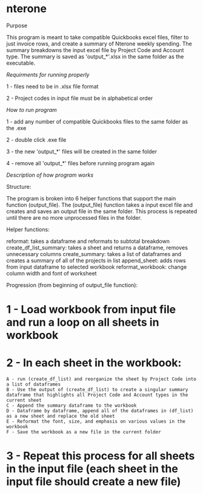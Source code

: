 # nterone
Purpose

This program is meant to take compatible Quickbooks excel files, filter to just invoice rows, and create a summary of Nterone weekly spending. The summary breakdowns the input excel file by Project Code and Account type. The summary is saved as 'output_*'.xlsx in the same folder as the executable.  

*Requirments for running properly*

1 - files need to be in .xlsx file format

2 - Project codes in input file must be in alphabetical order


*How to run program*

1 - add any number of compatible Quickbooks files to the same folder as the .exe

2 - double click .exe file

3 - the new 'output_*' files will be created in the same folder

4 - remove all 'output_*' files before running program again


*Description of how program works* 

Structure:

The program is broken into 6 helper functions that support the main function (output_file). The (output_file) function takes a input excel file and creates and saves an output file in the same folder. This process is repeated until there are no more unprocessed files in the folder.

Helper functions:

reformat: takes a dataframe and reformats to subtotal breakdown
create_df_list_summary: takes a sheet and returns a dataframe, removes unnecessary columns 
create_summary: takes a list of dataframes and creates a summary of all of the projects in list
append_sheet: adds rows from input dataframe to selected workbook
reformat_workbook: change column width and font of worksheet 

Progression (from beginning of output_file function):
# 1 - Load workbook from input file and run a loop on all sheets in workbook
# 2 - In each sheet in the workbook:
    A - run (create_df_list) and reorganize the sheet by Project Code into a list of dataframes 
    B - Use the output of (create_df_list) to create a singular summary dataframe that highlights all Project Code and Account types in the current sheet
    C - Append the summary dataframe to the workbook
    D - Dataframe by dataframe, append all of the dataframes in (df_list) as a new sheet and replace the old sheet
    E - Reformat the font, size, and emphasis on various values in the workbook
    F - Save the workbook as a new file in the current folder

# 3 - Repeat this process for all sheets in the input file (each sheet in the input file should create a new file)